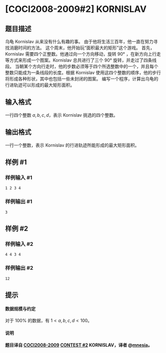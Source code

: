# [COCI2008-2009#2] KORNISLAV

## 题目描述

乌龟 Kornislav 从来没有什么有趣的事。 由于他将生活三百年，他一直在努力寻找消磨时间的方法。 这个周末，他开始玩“面积最大的矩形”这个游戏。
首先，Kornislav 需要四个正整数。他通过向一个方向移动，旋转 $90°$ ，在新方向上行走等方式来形成一个图案。Kornislav 总共进行了三个 $90°$ 旋转，并走过了四条线段。
当朝某个方向行走时，他的步数必须等于四个所选整数中的一个，并且每个整数只能成为一条线段的长度。根据 Kornislav 使用这四个整数的顺序，他的步行将形成各种形状，其中也包括一些未封闭的图案。
编写一个程序，计算出乌龟的行进轨迹可以形成的最大矩形面积。

## 输入格式

一行四个整数 $a,b,c,d$，表示 Kornislav 挑选的四个整数。

## 输出格式

一行一个整数，表示 Kornislav 的行进轨迹所能形成的最大矩形面积。

## 样例 #1

### 样例输入 #1
```
1 2 3 4
```

### 样例输出 #1

```
3
```

## 样例 #2

### 样例输入 #2
```
4 4 3 4
```

### 样例输出 #2

```
12
```

## 提示

#### 数据规模与约定
对于 $100\%$ 的数据，有 $1<a,b,c,d<100$。
#### 说明
#### 题目译自 [COCI2008-2009](https://hsin.hr/coci/archive/2008_2009/) [CONTEST #2](https://hsin.hr/coci/archive/2008_2009/contest2_tasks.pdf) KORNISLAV，译者 @[mnesia](https://www.luogu.com.cn/user/115711)。
